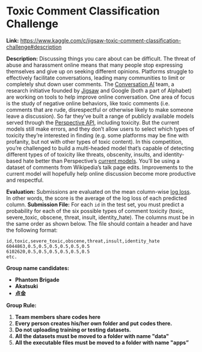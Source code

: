 # Toxic Comment Classification Challenge
**Link:** https://www.kaggle.com/c/jigsaw-toxic-comment-classification-challenge#description

**Description:**
Discussing things you care about can be difficult. The threat of abuse and harassment online means that many people stop expressing themselves and give up on seeking different opinions. Platforms struggle to effectively facilitate conversations, leading many communities to limit or completely shut down user comments.
The [Conversation AI](https://conversationai.github.io/) team, a research initiative founded by [Jigsaw](https://jigsaw.google.com/) and Google (both a part of Alphabet) are working on tools to help improve online conversation. One area of focus is the study of negative online behaviors, like toxic comments (i.e. comments that are rude, disrespectful or otherwise likely to make someone leave a discussion). So far they’ve built a range of publicly available models served through the [Perspective API](https://perspectiveapi.com/), including toxicity. But the current models still make errors, and they don’t allow users to select which types of toxicity they’re interested in finding (e.g. some platforms may be fine with profanity, but not with other types of toxic content).
In this competition, you’re challenged to build a multi-headed model that’s capable of detecting different types of of toxicity like threats, obscenity, insults, and identity-based hate better than Perspective’s [current models](https://github.com/conversationai/unintended-ml-bias-analysis). You’ll be using a dataset of comments from Wikipedia’s talk page edits. Improvements to the current model will hopefully help online discussion become more productive and respectful.

**Evaluation:**
Submissions are evaluated on the mean column-wise [log loss](https://www.kaggle.com/wiki/LogLoss). In other words, the score is the average of the log loss of each predicted column.
**Submission File:**
For each `id` in the test set, you must predict a probability for each of the six possible types of comment toxicity (toxic, severe_toxic, obscene, threat, insult, identity_hate). The columns must be in the same order as shown below. The file should contain a header and have the following format:

    id,toxic,severe_toxic,obscene,threat,insult,identity_hate
    6044863,0.5,0.5,0.5,0.5,0.5,0.5
    6102620,0.5,0.5,0.5,0.5,0.5,0.5
    etc.


**Group name candidates:**  

- **Phantom Brigade** 
- **Akatsuki**
- **点金**

**Group Rule:**

1. **Team members share codes here**
2. **Every person creates his/her own folder and put codes there.**
3. **Do not uploading training or testing datasets.**
4. **All the datasets must be moved to a folder with name "data"**
5. **All the executable files must be moved to a folder with name "apps”**


